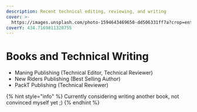 ```yaml
---
description: Recent technical editing, reviewing, and writing
cover: >-
  https://images.unsplash.com/photo-1594643469650-dd506331ff7a?crop=entropy&cs=tinysrgb&fm=jpg&ixid=MnwxOTcwMjR8MHwxfHNlYXJjaHwxfHx0eXBlJTIwd3JpdGVyfGVufDB8fHx8MTY1OTI3MjQ1Mw&ixlib=rb-1.2.1&q=80
coverY: 434.7169811320755
---
```


# Books and Technical Writing

* Maning Publishing (Technical Editor, Technical Reviewer)
* New Riders Publishing (Best Selling Author)
* PackT Publishing (Technical Reviewer)

{% hint style="info" %}
Currently considering writing another book, not convinced myself yet ;)
{% endhint %}


